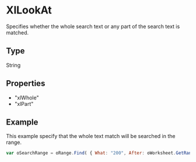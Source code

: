 # XlLookAt

Specifies whether the whole search text or any part of the search text is matched.

## Type

String

## Properties

- "xlWhole" 
- "xlPart"

## Example

This example specify that the whole text match will be searched in the range.

```javascript
var oSearchRange = oRange.Find( { What: "200", After: oWorksheet.GetRange("B1"), LookIn: "xlValues", LookAt: "xlWhole",	SearchOrder: "xlByColumns", SearchDirection: "xlNext", MatchCase: true } );
```